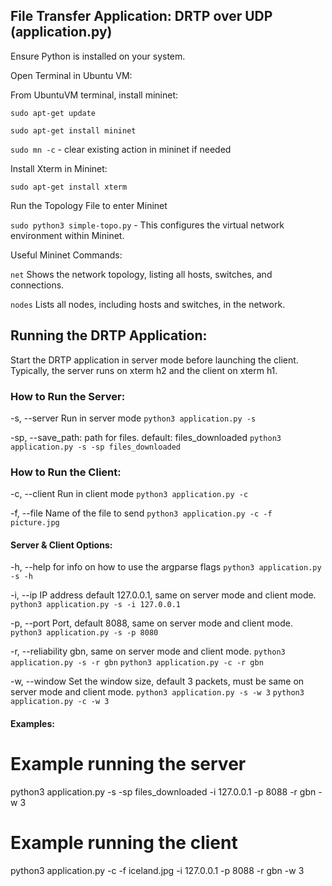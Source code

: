 ## File Transfer Application: DRTP over UDP (application.py)

Ensure Python is installed on your system.

Open Terminal in Ubuntu VM:

From UbuntuVM terminal, install mininet:

`sudo apt-get update` 

`sudo apt-get install mininet`

`sudo mn -c` - clear existing action in mininet if needed


Install Xterm in Mininet:

`sudo apt-get install xterm`

Run the Topology File to enter Mininet

`sudo python3 simple-topo.py` - This configures the virtual network environment within Mininet.

Useful Mininet Commands:

`net` Shows the network topology, listing all hosts, switches, and connections.

`nodes` Lists all nodes, including hosts and switches, in the network.



## Running the DRTP Application:

Start the DRTP application in server mode before launching the client. Typically, the server runs on xterm h2 and the client on xterm h1.


### How to Run the Server:

-s, --server Run in server mode
`python3 application.py -s`

-sp, --save_path: path for files. default: files_downloaded
`python3 application.py -s -sp files_downloaded`


### How to Run the Client:

-c, --client Run in client mode
`python3 application.py -c`

-f, --file Name of the file to send
`python3 application.py -c -f picture.jpg`


#### Server & Client Options:

-h, --help for info on how to use the argparse flags
`python3 application.py -s -h`

-i, --ip IP address default 127.0.0.1, same on server mode and client mode.
`python3 application.py -s -i 127.0.0.1`

-p, --port Port, default 8088, same on server mode and client mode.
`python3 application.py -s -p 8080`

-r, --reliability gbn, same on server mode and client mode.
`python3 application.py -s -r gbn`
`python3 application.py -c -r gbn`

-w, --window Set the window size, default 3 packets, must be same on server mode and client mode.
`python3 application.py -s -w 3`
`python3 application.py -c -w 3`


#### Examples:

# Example running the server

python3 application.py -s -sp files_downloaded -i 127.0.0.1 -p 8088 -r gbn -w 3

# Example running the client

python3 application.py -c -f iceland.jpg -i 127.0.0.1 -p 8088 -r gbn -w 3
